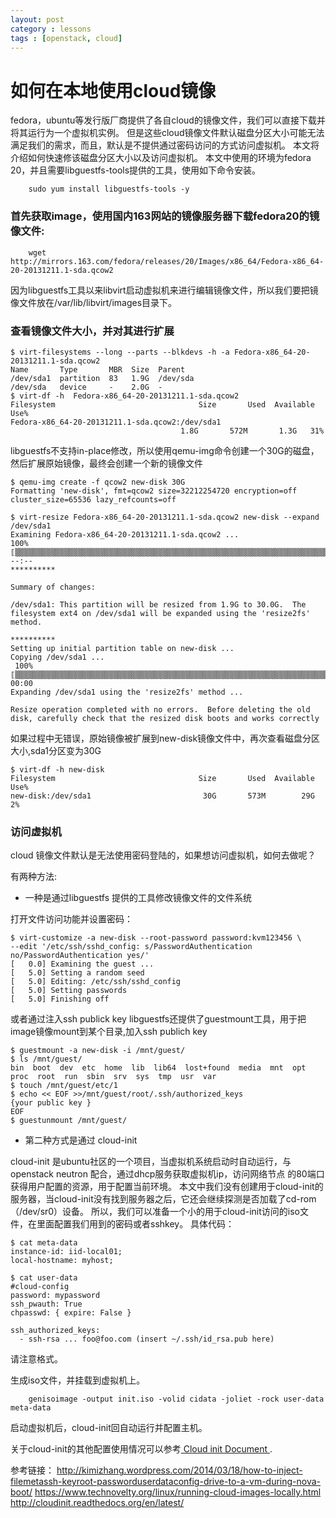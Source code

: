 ```yaml
---
layout: post
category : lessons
tags : [openstack, cloud]
---
```

# 如何在本地使用cloud镜像 

fedora，ubuntu等发行版厂商提供了各自cloud的镜像文件，我们可以直接下载并将其运行为一个虚拟机实例。
但是这些cloud镜像文件默认磁盘分区大小可能无法满足我们的需求，而且，默认是不提供通过密码访问的方式访问虚拟机。
本文将介绍如何快速修该磁盘分区大小以及访问虚拟机。
本文中使用的环境为fedora 20，并且需要libguestfs-tools提供的工具，使用如下命令安装。

```
    sudo yum install libguestfs-tools -y
```

### 首先获取image，使用国内163网站的镜像服务器下载fedora20的镜像文件:

```
    wget http://mirrors.163.com/fedora/releases/20/Images/x86_64/Fedora-x86_64-20-20131211.1-sda.qcow2
```

因为libguestfs工具以来libvirt启动虚拟机来进行编辑镜像文件，所以我们要把镜像文件放在/var/lib/libvirt/images目录下。

### 查看镜像文件大小，并对其进行扩展

    $ virt-filesystems --long --parts --blkdevs -h -a Fedora-x86_64-20-20131211.1-sda.qcow2 
    Name       Type       MBR  Size  Parent 
    /dev/sda1  partition  83   1.9G  /dev/sda 
    /dev/sda   device     -    2.0G  -
    $ virt-df -h  Fedora-x86_64-20-20131211.1-sda.qcow2
    Filesystem                                Size       Used  Available  Use%
    Fedora-x86_64-20-20131211.1-sda.qcow2:/dev/sda1
                                          1.8G       572M       1.3G   31%

libguestfs不支持in-place修改，所以使用qemu-img命令创建一个30G的磁盘，然后扩展原始镜像，最终会创建一个新的镜像文件



    $ qemu-img create -f qcow2 new-disk 30G
    Formatting 'new-disk', fmt=qcow2 size=32212254720 encryption=off cluster_size=65536 lazy_refcounts=off
    
    $ virt-resize Fedora-x86_64-20-20131211.1-sda.qcow2 new-disk --expand /dev/sda1
    Examining Fedora-x86_64-20-20131211.1-sda.qcow2 ...
    100% ⟦▒▒▒▒▒▒▒▒▒▒▒▒▒▒▒▒▒▒▒▒▒▒▒▒▒▒▒▒▒▒▒▒▒▒▒▒▒▒▒▒▒▒▒▒▒▒▒▒▒▒▒▒▒▒▒▒▒▒▒▒▒▒▒▒▒▒▒▒▒▒▒▒▒▒▒▒▒▒▒▒▒▒▒▒▒▒▒▒▒▒▒▒▒▒▒▒▒▒▒▒▒▒▒▒▒▒▒▒▒▒▒▒▒▒⟧ --:--
    **********

    Summary of changes:

    /dev/sda1: This partition will be resized from 1.9G to 30.0G.  The 
    filesystem ext4 on /dev/sda1 will be expanded using the 'resize2fs' 
    method.

    **********
    Setting up initial partition table on new-disk ...
    Copying /dev/sda1 ...
     100% ⟦▒▒▒▒▒▒▒▒▒▒▒▒▒▒▒▒▒▒▒▒▒▒▒▒▒▒▒▒▒▒▒▒▒▒▒▒▒▒▒▒▒▒▒▒▒▒▒▒▒▒▒▒▒▒▒▒▒▒▒▒▒▒▒▒▒▒▒▒▒▒▒▒▒▒▒▒▒▒▒▒▒▒▒▒▒▒▒▒▒▒▒▒▒▒▒▒▒▒▒▒▒▒▒▒▒▒▒▒▒▒▒▒▒▒⟧ 00:00
    Expanding /dev/sda1 using the 'resize2fs' method ...

    Resize operation completed with no errors.  Before deleting the old 
    disk, carefully check that the resized disk boots and works correctly

如果过程中无错误，原始镜像被扩展到new-disk镜像文件中，再次查看磁盘分区大小,sda1分区变为30G


    $ virt-df -h new-disk
    Filesystem                                Size       Used  Available  Use%
    new-disk:/dev/sda1                         30G       573M        29G    2%

###  访问虚拟机
cloud 镜像文件默认是无法使用密码登陆的，如果想访问虚拟机，如何去做呢？

有两种方法:

* 一种是通过libguestfs 提供的工具修改镜像文件的文件系统

打开文件访问功能并设置密码：

    $ virt-customize -a new-disk --root-password password:kvm123456 \
    --edit '/etc/ssh/sshd_config: s/PasswordAuthentication no/PasswordAuthentication yes/'
    [   0.0] Examining the guest ...
    [   5.0] Setting a random seed
    [   5.0] Editing: /etc/ssh/sshd_config
    [   5.0] Setting passwords
    [   5.0] Finishing off

或者通过注入ssh publick key
libguestfs还提供了guestmount工具，用于把image镜像mount到某个目录,加入ssh publich key

    $ guestmount -a new-disk -i /mnt/guest/
    $ ls /mnt/guest/
    bin  boot  dev  etc  home  lib  lib64  lost+found  media  mnt  opt  proc  root  run  sbin  srv  sys  tmp  usr  var
    $ touch /mnt/guest/etc/1
    $ echo << EOF >>/mnt/guest/root/.ssh/authorized_keys 
    {your public key }
    EOF
    $ guestunmount /mnt/guest/

* 第二种方式是通过 cloud-init

cloud-init 是ubuntu社区的一个项目，当虚拟机系统启动时自动运行，与openstack neutron 配合，通过dhcp服务获取虚拟机ip，访问网络节点
的80端口获得用户配置的资源，用于配置当前环境。
本文中我们没有创建用于cloud-init的服务器，当cloud-init没有找到服务器之后，它还会继续探测是否加载了cd-rom（/dev/sr0）设备。
所以，我们可以准备一个小的用于cloud-init访问的iso文件，在里面配置我们用到的密码或者sshkey。
具体代码：

    $ cat meta-data
    instance-id: iid-local01;
    local-hostname: myhost;

    $ cat user-data
    #cloud-config
    password: mypassword
    ssh_pwauth: True
    chpasswd: { expire: False }
    
    ssh_authorized_keys:
      - ssh-rsa ... foo@foo.com (insert ~/.ssh/id_rsa.pub here)

请注意格式。

生成iso文件，并挂载到虚拟机上。

```
    genisoimage -output init.iso -volid cidata -joliet -rock user-data meta-data
```

启动虚拟机后，cloud-init回自动运行并配置主机。

关于cloud-init的其他配置使用情况可以参考[ Cloud init Document ](http://cloudinit.readthedocs.org/en/latest/).

参考链接：
http://kimizhang.wordpress.com/2014/03/18/how-to-inject-filemetassh-keyroot-passworduserdataconfig-drive-to-a-vm-during-nova-boot/
https://www.technovelty.org/linux/running-cloud-images-locally.html
http://cloudinit.readthedocs.org/en/latest/


